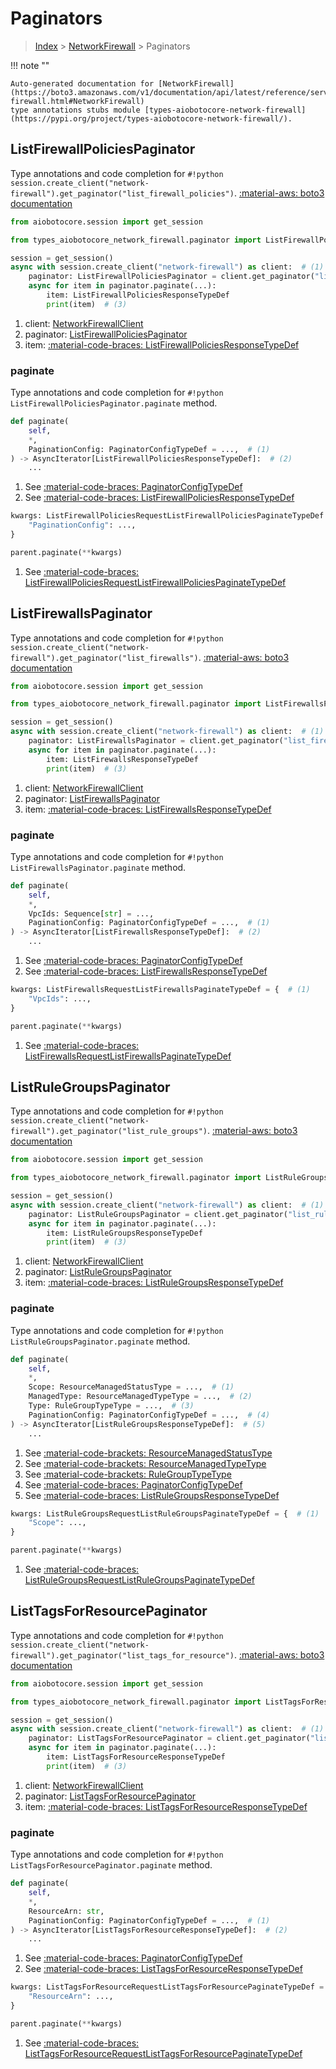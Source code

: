 # Paginators

> [Index](../README.md) > [NetworkFirewall](./README.md) > Paginators

!!! note ""

    Auto-generated documentation for [NetworkFirewall](https://boto3.amazonaws.com/v1/documentation/api/latest/reference/services/network-firewall.html#NetworkFirewall)
    type annotations stubs module [types-aiobotocore-network-firewall](https://pypi.org/project/types-aiobotocore-network-firewall/).

## ListFirewallPoliciesPaginator

Type annotations and code completion for `#!python session.create_client("network-firewall").get_paginator("list_firewall_policies")`.
[:material-aws: boto3 documentation](https://boto3.amazonaws.com/v1/documentation/api/latest/reference/services/network-firewall.html#NetworkFirewall.Paginator.ListFirewallPolicies)

```python title="Usage example"
from aiobotocore.session import get_session

from types_aiobotocore_network_firewall.paginator import ListFirewallPoliciesPaginator

session = get_session()
async with session.create_client("network-firewall") as client:  # (1)
    paginator: ListFirewallPoliciesPaginator = client.get_paginator("list_firewall_policies")  # (2)
    async for item in paginator.paginate(...):
        item: ListFirewallPoliciesResponseTypeDef
        print(item)  # (3)
```

1. client: [NetworkFirewallClient](./client.md)
2. paginator: [ListFirewallPoliciesPaginator](./paginators.md#listfirewallpoliciespaginator)
3. item: [:material-code-braces: ListFirewallPoliciesResponseTypeDef](./type_defs.md#listfirewallpoliciesresponsetypedef) 


### paginate

Type annotations and code completion for `#!python ListFirewallPoliciesPaginator.paginate` method.

```python title="Method definition"
def paginate(
    self,
    *,
    PaginationConfig: PaginatorConfigTypeDef = ...,  # (1)
) -> AsyncIterator[ListFirewallPoliciesResponseTypeDef]:  # (2)
    ...
```

1. See [:material-code-braces: PaginatorConfigTypeDef](./type_defs.md#paginatorconfigtypedef) 
2. See [:material-code-braces: ListFirewallPoliciesResponseTypeDef](./type_defs.md#listfirewallpoliciesresponsetypedef) 


```python title="Usage example with kwargs"
kwargs: ListFirewallPoliciesRequestListFirewallPoliciesPaginateTypeDef = {  # (1)
    "PaginationConfig": ...,
}

parent.paginate(**kwargs)
```

1. See [:material-code-braces: ListFirewallPoliciesRequestListFirewallPoliciesPaginateTypeDef](./type_defs.md#listfirewallpoliciesrequestlistfirewallpoliciespaginatetypedef) 
## ListFirewallsPaginator

Type annotations and code completion for `#!python session.create_client("network-firewall").get_paginator("list_firewalls")`.
[:material-aws: boto3 documentation](https://boto3.amazonaws.com/v1/documentation/api/latest/reference/services/network-firewall.html#NetworkFirewall.Paginator.ListFirewalls)

```python title="Usage example"
from aiobotocore.session import get_session

from types_aiobotocore_network_firewall.paginator import ListFirewallsPaginator

session = get_session()
async with session.create_client("network-firewall") as client:  # (1)
    paginator: ListFirewallsPaginator = client.get_paginator("list_firewalls")  # (2)
    async for item in paginator.paginate(...):
        item: ListFirewallsResponseTypeDef
        print(item)  # (3)
```

1. client: [NetworkFirewallClient](./client.md)
2. paginator: [ListFirewallsPaginator](./paginators.md#listfirewallspaginator)
3. item: [:material-code-braces: ListFirewallsResponseTypeDef](./type_defs.md#listfirewallsresponsetypedef) 


### paginate

Type annotations and code completion for `#!python ListFirewallsPaginator.paginate` method.

```python title="Method definition"
def paginate(
    self,
    *,
    VpcIds: Sequence[str] = ...,
    PaginationConfig: PaginatorConfigTypeDef = ...,  # (1)
) -> AsyncIterator[ListFirewallsResponseTypeDef]:  # (2)
    ...
```

1. See [:material-code-braces: PaginatorConfigTypeDef](./type_defs.md#paginatorconfigtypedef) 
2. See [:material-code-braces: ListFirewallsResponseTypeDef](./type_defs.md#listfirewallsresponsetypedef) 


```python title="Usage example with kwargs"
kwargs: ListFirewallsRequestListFirewallsPaginateTypeDef = {  # (1)
    "VpcIds": ...,
}

parent.paginate(**kwargs)
```

1. See [:material-code-braces: ListFirewallsRequestListFirewallsPaginateTypeDef](./type_defs.md#listfirewallsrequestlistfirewallspaginatetypedef) 
## ListRuleGroupsPaginator

Type annotations and code completion for `#!python session.create_client("network-firewall").get_paginator("list_rule_groups")`.
[:material-aws: boto3 documentation](https://boto3.amazonaws.com/v1/documentation/api/latest/reference/services/network-firewall.html#NetworkFirewall.Paginator.ListRuleGroups)

```python title="Usage example"
from aiobotocore.session import get_session

from types_aiobotocore_network_firewall.paginator import ListRuleGroupsPaginator

session = get_session()
async with session.create_client("network-firewall") as client:  # (1)
    paginator: ListRuleGroupsPaginator = client.get_paginator("list_rule_groups")  # (2)
    async for item in paginator.paginate(...):
        item: ListRuleGroupsResponseTypeDef
        print(item)  # (3)
```

1. client: [NetworkFirewallClient](./client.md)
2. paginator: [ListRuleGroupsPaginator](./paginators.md#listrulegroupspaginator)
3. item: [:material-code-braces: ListRuleGroupsResponseTypeDef](./type_defs.md#listrulegroupsresponsetypedef) 


### paginate

Type annotations and code completion for `#!python ListRuleGroupsPaginator.paginate` method.

```python title="Method definition"
def paginate(
    self,
    *,
    Scope: ResourceManagedStatusType = ...,  # (1)
    ManagedType: ResourceManagedTypeType = ...,  # (2)
    Type: RuleGroupTypeType = ...,  # (3)
    PaginationConfig: PaginatorConfigTypeDef = ...,  # (4)
) -> AsyncIterator[ListRuleGroupsResponseTypeDef]:  # (5)
    ...
```

1. See [:material-code-brackets: ResourceManagedStatusType](./literals.md#resourcemanagedstatustype) 
2. See [:material-code-brackets: ResourceManagedTypeType](./literals.md#resourcemanagedtypetype) 
3. See [:material-code-brackets: RuleGroupTypeType](./literals.md#rulegrouptypetype) 
4. See [:material-code-braces: PaginatorConfigTypeDef](./type_defs.md#paginatorconfigtypedef) 
5. See [:material-code-braces: ListRuleGroupsResponseTypeDef](./type_defs.md#listrulegroupsresponsetypedef) 


```python title="Usage example with kwargs"
kwargs: ListRuleGroupsRequestListRuleGroupsPaginateTypeDef = {  # (1)
    "Scope": ...,
}

parent.paginate(**kwargs)
```

1. See [:material-code-braces: ListRuleGroupsRequestListRuleGroupsPaginateTypeDef](./type_defs.md#listrulegroupsrequestlistrulegroupspaginatetypedef) 
## ListTagsForResourcePaginator

Type annotations and code completion for `#!python session.create_client("network-firewall").get_paginator("list_tags_for_resource")`.
[:material-aws: boto3 documentation](https://boto3.amazonaws.com/v1/documentation/api/latest/reference/services/network-firewall.html#NetworkFirewall.Paginator.ListTagsForResource)

```python title="Usage example"
from aiobotocore.session import get_session

from types_aiobotocore_network_firewall.paginator import ListTagsForResourcePaginator

session = get_session()
async with session.create_client("network-firewall") as client:  # (1)
    paginator: ListTagsForResourcePaginator = client.get_paginator("list_tags_for_resource")  # (2)
    async for item in paginator.paginate(...):
        item: ListTagsForResourceResponseTypeDef
        print(item)  # (3)
```

1. client: [NetworkFirewallClient](./client.md)
2. paginator: [ListTagsForResourcePaginator](./paginators.md#listtagsforresourcepaginator)
3. item: [:material-code-braces: ListTagsForResourceResponseTypeDef](./type_defs.md#listtagsforresourceresponsetypedef) 


### paginate

Type annotations and code completion for `#!python ListTagsForResourcePaginator.paginate` method.

```python title="Method definition"
def paginate(
    self,
    *,
    ResourceArn: str,
    PaginationConfig: PaginatorConfigTypeDef = ...,  # (1)
) -> AsyncIterator[ListTagsForResourceResponseTypeDef]:  # (2)
    ...
```

1. See [:material-code-braces: PaginatorConfigTypeDef](./type_defs.md#paginatorconfigtypedef) 
2. See [:material-code-braces: ListTagsForResourceResponseTypeDef](./type_defs.md#listtagsforresourceresponsetypedef) 


```python title="Usage example with kwargs"
kwargs: ListTagsForResourceRequestListTagsForResourcePaginateTypeDef = {  # (1)
    "ResourceArn": ...,
}

parent.paginate(**kwargs)
```

1. See [:material-code-braces: ListTagsForResourceRequestListTagsForResourcePaginateTypeDef](./type_defs.md#listtagsforresourcerequestlisttagsforresourcepaginatetypedef) 
